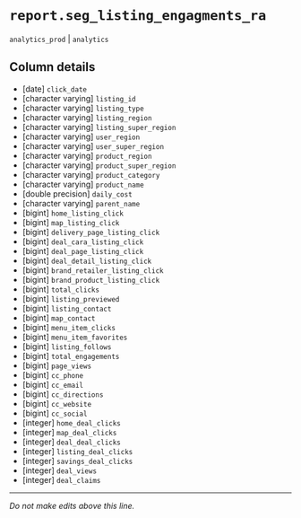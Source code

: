 # `report.seg_listing_engagments_ra`
`analytics_prod` | `analytics`

## Column details
* [date]      `click_date`
* [character varying] `listing_id`
* [character varying] `listing_type`
* [character varying] `listing_region`
* [character varying] `listing_super_region`
* [character varying] `user_region`
* [character varying] `user_super_region`
* [character varying] `product_region`
* [character varying] `product_super_region`
* [character varying] `product_category`
* [character varying] `product_name`
* [double precision] `daily_cost`
* [character varying] `parent_name`
* [bigint]    `home_listing_click`
* [bigint]    `map_listing_click`
* [bigint]    `delivery_page_listing_click`
* [bigint]    `deal_cara_listing_click`
* [bigint]    `deal_page_listing_click`
* [bigint]    `deal_detail_listing_click`
* [bigint]    `brand_retailer_listing_click`
* [bigint]    `brand_product_listing_click`
* [bigint]    `total_clicks`
* [bigint]    `listing_previewed`
* [bigint]    `listing_contact`
* [bigint]    `map_contact`
* [bigint]    `menu_item_clicks`
* [bigint]    `menu_item_favorites`
* [bigint]    `listing_follows`
* [bigint]    `total_engagements`
* [bigint]    `page_views`
* [bigint]    `cc_phone`
* [bigint]    `cc_email`
* [bigint]    `cc_directions`
* [bigint]    `cc_website`
* [bigint]    `cc_social`
* [integer]   `home_deal_clicks`
* [integer]   `map_deal_clicks`
* [integer]   `deal_deal_clicks`
* [integer]   `listing_deal_clicks`
* [integer]   `savings_deal_clicks`
* [integer]   `deal_views`
* [integer]   `deal_claims`

-------------------------------------------------------------------------------
*Do not make edits above this line.*
